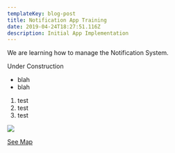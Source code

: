 ```yaml
---
templateKey: blog-post
title: Notification App Training
date: 2019-04-24T18:27:51.116Z
description: Initial App Implementation
---
```

We are learning how to manage the Notification System.

Under Construction

* blah
* blah

1. test
2. test
3. test

![](/img/hydflush.jpeg)

[See Map](/map?layer=Advisory&feature=1)
